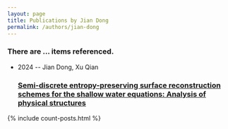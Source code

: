 ```yaml
---
layout: page
title: Publications by Jian Dong
permalink: /authors/jian-dong
---
```


<h3 id="number-posts">There are ... items referenced.</h3>
<ul class="post-list">
<li><span class='post-meta'>2024 -- Jian Dong, Xu Qian</span><h3><a class='post-link' href="{{ site.baseurl }}/semi-discrete-entropy-preserving-surface-reconstruction-schemes-for-the-shallow-water-equations-analysis-of-physical-structures">Semi-discrete entropy-preserving surface reconstruction schemes for the shallow water equations: Analysis of physical structures</a></h3></li>

</ul>
{% include count-posts.html %}
